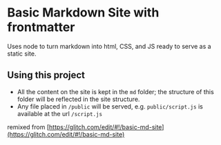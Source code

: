 # Basic Markdown Site with frontmatter

Uses node to turn markdown into html, CSS, and JS ready to serve as a static site.

## Using this project

- All the content on the site is kept in the `md` folder; the structure of this folder will be reflected in the site structure.
- Any file placed in `/public` will be served, e.g. `public/script.js` is available at the url `/script.js`

remixed from [https://glitch.com/edit/#!/basic-md-site](https://glitch.com/edit/#!/basic-md-site)
